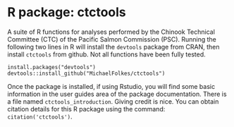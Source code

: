 # R package: ctctools 
A suite of R functions for analyses performed by the Chinook Technical Committee (CTC) of the Pacific Salmon Commission (PSC). Running the following two lines in R will install the `devtools` package from CRAN, then install `ctctools` from github. Not all functions have been fully tested. 
```{r} 
install.packages("devtools") 
devtools::install_github("MichaelFolkes/ctctools") 
```

Once the package is installed, if using Rstudio, you will find some basic information in the user guides area of the package documentation. There is a file named `ctctools_introduction`.
Giving credit is nice. You can obtain citation details for this R package using the command: 
`citation('ctctools')`.

